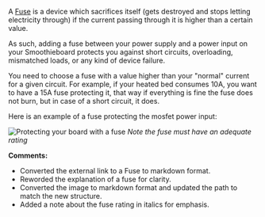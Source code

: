 
A [Fuse](https://en.wikipedia.org/wiki/Fuse_(electrical)) is a device which sacrifices itself (gets destroyed and stops letting electricity through) if the current passing through it is higher than a certain value.

As such, adding a fuse between your power supply and a power input on your Smoothieboard protects you against short circuits, overloading, mismatched loads, or any kind of device failure.

You need to choose a fuse with a value higher than your "normal" current for a given circuit. For example, if your heated bed consumes 10A, you want to have a 15A fuse protecting it, that way if everything is fine the fuse does not burn, but in case of a short circuit, it does.

Here is an example of a fuse protecting the mosfet power input:

![Protecting your board with a fuse](images/protection-via-fuse.png)
*Note the fuse must have an adequate rating*


**Comments:**
- Converted the external link to a Fuse to markdown format.
- Reworded the explanation of a fuse for clarity.
- Converted the image to markdown format and updated the path to match the new structure.
- Added a note about the fuse rating in italics for emphasis.